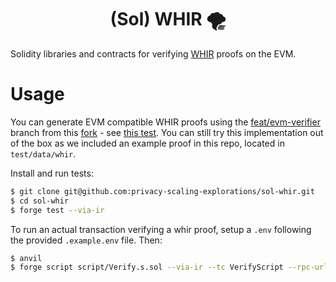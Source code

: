 <h1 align="center">(Sol) WHIR 🌪️</h1>

Solidity libraries and contracts for verifying [WHIR](https://eprint.iacr.org/2024/1586) proofs on the EVM.

# Usage

You can generate EVM compatible WHIR proofs using the [feat/evm-verifier](https://github.com/dmpierre/whir/tree/feat/evm-verifier) branch from this [fork](https://github.com/dmpierre/whir) - see [this test](https://github.com/dmpierre/whir/blob/a3c91cea69c505198673775f9a273e1a3d75ef82/src/whir/mod.rs#L196). You can still try this implementation out of the box as we included an example proof in this repo, located in `test/data/whir`.

Install and run tests:

```bash
$ git clone git@github.com:privacy-scaling-explorations/sol-whir.git 
$ cd sol-whir
$ forge test --via-ir
```


To run an actual transaction verifying a whir proof, setup a `.env` following the provided `.example.env` file. Then:

```bash
$ anvil
$ forge script script/Verify.s.sol --via-ir --tc VerifyScript --rpc-url http://localhost:8545 --broadcast
```
